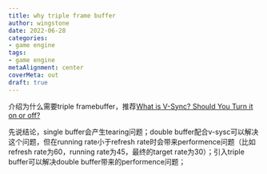 ```yaml
---
title: why triple frame buffer
author: wingstone
date: 2022-06-28
categories:
- game engine
tags:
- game engine
metaAlignment: center
coverMeta: out
draft: true
---
```


介绍为什么需要triple framebuffer，推荐[What is V-Sync? Should You Turn it on or off?](https://www.hardwaretimes.com/what-is-v-sync-should-you-turn-it-on-or-off/)
<!--more-->

先说结论，single buffer会产生tearing问题；double buffer配合v-sysc可以解决这个问题，但在running rate小于refresh rate时会带来performence问题（比如refresh rate为60，running rate为45，最终的target rate为30）；引入triple buffer可以解决double buffer带来的performence问题；
